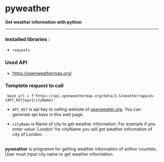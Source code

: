 # pyweather

__Get weather information with python__
<hr>

<h3>Installed libraries :</h3> 

* `requests`

<h3>Used API</h3>

* https://openweathermap.org/

<h3>Templete request to call </h3>

` base_url = f'https://api.openweathermap.org/data/2.5/weather?appid={API_KEY}&q={cityName}'`

* `API_KEY` is api key to calling website of [openweater.org](https://openweathermap.org/). You can generate api keys in this web page.

* `cityName` is Name of city to get weather information. For example if you enter  value 'London' for cityName you will get weather information of city of London.
   


<br>
<b>pyweather</b> is programm for getting weather information of anthor counties. User must input city name to get weather information.
 


